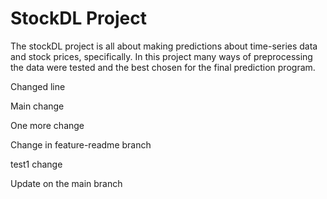 # StockDL Project

The stockDL project is all about making predictions about time-series data and stock prices, specifically. In this project many ways of preprocessing the data were tested and the best chosen
for the final prediction program.

Changed line

Main change

One more change

Change in feature-readme branch

 
test1 change
 

Update on the main branch
